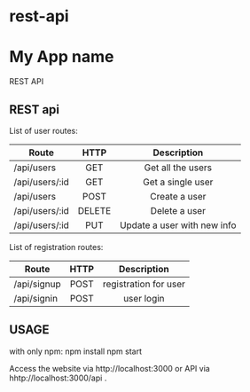 # rest-api

# My App name
REST API

## REST api
List of user routes:

| Route                  | HTTP   | Description                           |
| ---------------------- |:-----: |:-------------------------------------:|
| /api/users             | GET    | Get all the users                     |
| /api/users/:id         | GET    | Get a single user                     |
| /api/users             | POST   | Create a user                         |
| /api/users/:id         | DELETE | Delete a user                         |
| /api/users/:id         | PUT    | Update a user with new info           |

List of registration routes:

| Route                    | HTTP | Description               |
| ------------------------ |:----:|:-------------------------:|
| /api/signup              | POST | registration for user     |
| /api/signin              | POST | user login                |


## USAGE
with only npm:
npm install
npm start

Access the website via http://localhost:3000 or API via
hhtp://localhost:3000/api  .
